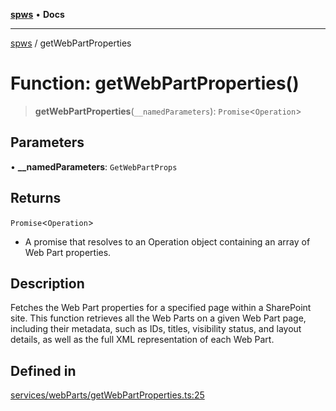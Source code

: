 [**spws**](../README.md) • **Docs**

***

[spws](../globals.md) / getWebPartProperties

# Function: getWebPartProperties()

> **getWebPartProperties**(`__namedParameters`): `Promise`\<`Operation`\>

## Parameters

• **\_\_namedParameters**: `GetWebPartProps`

## Returns

`Promise`\<`Operation`\>

- A promise that resolves to an Operation object containing an array of Web Part properties.

## Description

Fetches the Web Part properties for a specified page within a SharePoint site.
This function retrieves all the Web Parts on a given Web Part page, including their metadata,
such as IDs, titles, visibility status, and layout details, as well as the full XML representation of each Web Part.

## Defined in

[services/webParts/getWebPartProperties.ts:25](https://github.com/rlking1985/spws/blob/963fffcfd1206fadbccbd348d3836bf3d546ecfe/src/services/webParts/getWebPartProperties.ts#L25)
